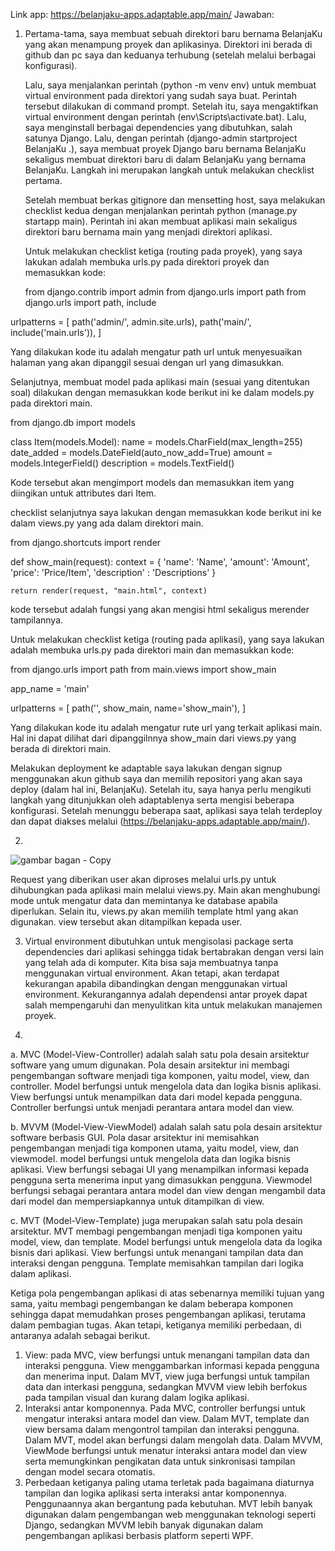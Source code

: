 Link app: https://belanjaku-apps.adaptable.app/main/
Jawaban:
1. Pertama-tama, saya membuat sebuah direktori baru bernama BelanjaKu yang akan menampung proyek dan aplikasinya. Direktori ini berada di github dan pc saya dan keduanya terhubung (setelah melalui berbagai konfigurasi).

   Lalu, saya menjalankan perintah (python -m venv env) untuk membuat virtual environment pada direktori yang sudah saya buat. Perintah tersebut dilakukan di command prompt. Setelah itu, saya mengaktifkan virtual environment dengan perintah (env\Scripts\activate.bat). Lalu, saya menginstall berbagai dependencies yang dibutuhkan, salah satunya Django. Lalu, dengan perintah (django-admin startproject BelanjaKu .), saya membuat proyek Django baru bernama BelanjaKu sekaligus membuat direktori baru di dalam BelanjaKu yang bernama BelanjaKu. Langkah ini merupakan langkah untuk melakukan checklist pertama.

   Setelah membuat berkas gitignore dan mensetting host, saya melakukan checklist kedua dengan menjalankan perintah python (manage.py startapp main). Perintah ini akan membuat aplikasi main sekaligus direktori baru bernama main yang menjadi direktori aplikasi.

   Untuk melakukan checklist ketiga (routing pada proyek), yang saya lakukan adalah membuka urls.py pada direktori proyek dan memasukkan kode:

   from django.contrib import admin
from django.urls import path
from django.urls import path, include

urlpatterns = [
    path('admin/', admin.site.urls),
    path('main/', include('main.urls')),
]

  Yang dilakukan kode itu adalah mengatur path url untuk menyesuaikan halaman yang akan dipanggil sesuai dengan url yang dimasukkan.

  Selanjutnya, membuat model pada aplikasi main (sesuai yang ditentukan soal) dilakukan dengan memasukkan kode berikut ini ke dalam models.py pada direktori main.

  from django.db import models

class Item(models.Model):
    name = models.CharField(max_length=255)
    date_added = models.DateField(auto_now_add=True)
    amount = models.IntegerField()
    description = models.TextField()

  Kode tersebut akan mengimport models dan memasukkan item yang diingikan untuk attributes dari Item.

  checklist selanjutnya saya lakukan dengan memasukkan kode berikut ini ke dalam views.py yang ada dalam direktori main.

  from django.shortcuts import render

def show_main(request):
    context = {
        'name': 'Name',
        'amount': 'Amount',
        'price': 'Price/Item',
        'description' : 'Descriptions'
    }

    return render(request, "main.html", context)
kode tersebut adalah fungsi yang akan mengisi html sekaligus merender tampilannya.

 Untuk melakukan checklist ketiga (routing pada aplikasi), yang saya lakukan adalah membuka urls.py pada direktori main dan memasukkan kode:

   from django.urls import path
from main.views import show_main

app_name = 'main'

urlpatterns = [
    path('', show_main, name='show_main'),
]

  Yang dilakukan kode itu adalah mengatur rute url yang terkait aplikasi main. Hal ini dapat dilihat dari dipanggilnnya show_main dari views.py yang berada di direktori main.

  Melakukan deployment ke adaptable saya lakukan dengan signup menggunakan akun github saya dan memilih repositori yang akan saya deploy (dalam hal ini, BelanjaKu). Setelah itu, saya hanya perlu mengikuti langkah yang ditunjukkan oleh adaptablenya serta mengisi beberapa konfigurasi. Setelah menunggu beberapa saat, aplikasi saya telah terdeploy dan dapat diakses melalui  (https://belanjaku-apps.adaptable.app/main/).

2.
![gambar bagan - Copy](https://github.com/bangjai123/BelanjaKu/assets/120235144/bb85b21a-d9d3-4251-beda-9ae2712c2c90)

Request yang diberikan user akan diproses melalui urls.py untuk dihubungkan pada aplikasi main melalui views.py. Main akan menghubungi mode untuk mengatur data dan memintanya ke database apabila diperlukan. Selain itu, views.py akan memilih template html yang akan digunakan. view tersebut akan ditampilkan kepada user.

3.  Virtual environment dibutuhkan untuk mengisolasi package serta dependencies dari aplikasi sehingga tidak bertabrakan dengan versi lain yang telah ada di komputer. Kita bisa saja membuatnya tanpa menggunakan virtual environment. Akan tetapi, akan terdapat kekurangan apabila dibandingkan dengan menggunakan virtual environment. Kekurangannya adalah dependensi antar proyek dapat salah mempengaruhi dan menyulitkan kita untuk melakukan manajemen proyek.
   
4.
a. MVC (Model-View-Controller) adalah salah satu pola desain arsitektur software yang umum digunakan. Pola desain arsitektur ini membagi pengembangan software menjadi tiga komponen, yaitu model, view, dan controller. Model berfungsi untuk mengelola data dan logika bisnis aplikasi. View berfungsi untuk menampilkan data dari model kepada pengguna. Controller berfungsi untuk menjadi perantara antara model dan view.

b. MVVM (Model-View-ViewModel) adalah salah satu pola desain arsitektur software berbasis GUI. Pola dasar arsitektur ini memisahkan pengembangan menjadi tiga komponen utama, yaitu model, view, dan viewmodel. model berfungsi untuk mengelola data dan logika bisnis aplikasi. View berfungsi sebagai UI yang menampilkan informasi kepada pengguna serta menerima input yang dimasukkan pengguna. Viewmodel berfungsi sebagai perantara antara model dan view dengan mengambil data dari model dan mempersiapkannya untuk ditampilkan di view.

c. MVT (Model-View-Template) juga merupakan salah satu pola desain arsitektur. MVT membagi pengembangan menjadi tiga komponen yaitu model, view, dan template. Model berfungsi untuk mengelola data da logika bisnis dari aplikasi. View berfungsi untuk menangani tampilan data dan interaksi dengan pengguna. Template memisahkan tampilan dari logika dalam aplikasi.

Ketiga pola pengembangan aplikasi di atas sebenarnya memiliki tujuan yang sama, yaitu membagi pengembangan ke dalam beberapa komponen sehingga dapat memudahkan proses pengembangan aplikasi, terutama dalam pembagian tugas. Akan tetapi, ketiganya memiliki perbedaan, di antaranya adalah sebagai berikut.

1. View: pada MVC, view berfungsi untuk menangani tampilan data dan interaksi pengguna. View menggambarkan informasi kepada pengguna dan menerima input. Dalam MVT, view juga berfungsi untuk tampilan data dan interkasi pengguna, sedangkan MVVM view lebih berfokus pada tampilan visual dan kurang dalam logika aplikasi.
2. Interaksi antar komponennya. Pada MVC, controller berfungsi untuk mengatur interaksi antara model dan view. Dalam MVT, template dan view bersama dalam mengontrol tampilan dan interaksi pengguna. Dalam MVT, model akan berfungsi dalam mengolah data. Dalam MVVM, ViewMode berfungsi untuk menatur interaksi antara model dan view serta memungkinkan pengikatan data untuk sinkronisasi tampilan dengan model secara otomatis.
3. Perbedaan ketiganya paling utama terletak pada bagaimana diaturnya tampilan dan logika aplikasi serta interaksi antar komponennya. Penggunaannya akan bergantung pada kebutuhan. MVT lebih banyak digunakan dalam pengembangan web menggunakan teknologi seperti Django, sedangkan MVVM lebih banyak digunakan dalam pengembangan aplikasi berbasis platform seperti WPF.
